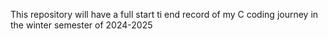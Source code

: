 This repository will have a full start ti end record of my C coding journey in the winter semester of 2024-2025
